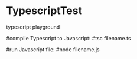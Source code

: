 # TypescriptTest
typescript playground

#compile Typescript to Javascript:
#tsc filename.ts

#run Javascript file:
#node filename.js